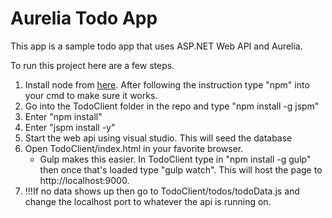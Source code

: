 # Aurelia Todo App

This app is a sample todo app that uses ASP.NET Web API and Aurelia. 

To run this project here are a few steps.
1. Install node from [here](https://nodejs.org/). After following the instruction type "npm" into your cmd to make sure it works.
2. Go into the TodoClient folder in the repo and type "npm install -g jspm"
3. Enter "npm install"
4. Enter "jspm install -y"
5. Start the web api using visual studio. This will seed the database
6. Open TodoClient/index.html in your favorite browser.
    * Gulp makes this easier. In TodoClient type in "npm install -g gulp" then once that's loaded type "gulp watch". This will host the page to http://localhost:9000.
7. !!!If no data shows up then go to TodoClient/todos/todoData.js and change the localhost port to whatever the api is running on. 